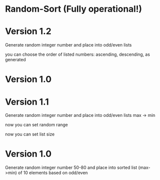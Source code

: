 # Random-Sort (Fully operational!)
# Version 1.2
Generate random integer number and place into odd/even lists

  you can choose the order of listed numbers: ascending, descending, as generated
# Version 1.0
# Version 1.1
Generate random integer number and place into odd/even lists max -> min

  now you can set random range
  
  now you can set list size
# Version 1.0
Generate random integer number 50-80 and place into sorted list (max->min) of 10 elements based on odd/even 

